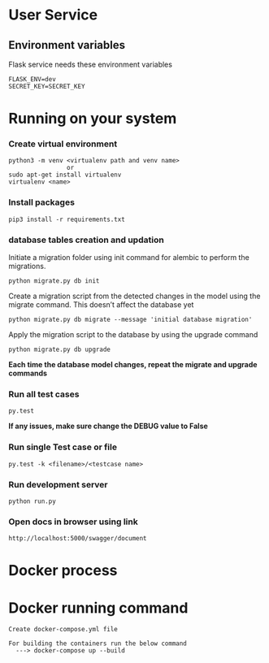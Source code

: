# User Service

## Environment variables

Flask service needs these environment variables

    FLASK_ENV=dev
    SECRET_KEY=SECRET_KEY


# Running on your system 

### Create virtual environment
    python3 -m venv <virtualenv path and venv name>
                    or
    sudo apt-get install virtualenv
    virtualenv <name>


### Install packages

    pip3 install -r requirements.txt
    
### database tables creation and updation

Initiate a migration folder using init command for alembic to perform the migrations.

    python migrate.py db init
Create a migration script from the detected changes in the model using the migrate command. This doesn’t affect the database yet
    
    python migrate.py db migrate --message 'initial database migration'
Apply the migration script to the database by using the upgrade command

    python migrate.py db upgrade

**Each time the database model changes, repeat the migrate and upgrade commands**

### Run all test cases

    py.test   
**If any issues, make sure change the DEBUG value to False**

### Run single Test case or file
    py.test -k <filename>/<testcase name>
    


### Run development server

    python run.py

### Open docs in browser using link

    http://localhost:5000/swagger/document

# Docker process
  # Docker running command
    Create docker-compose.yml file

    For building the containers run the below command
      ---> docker-compose up --build

